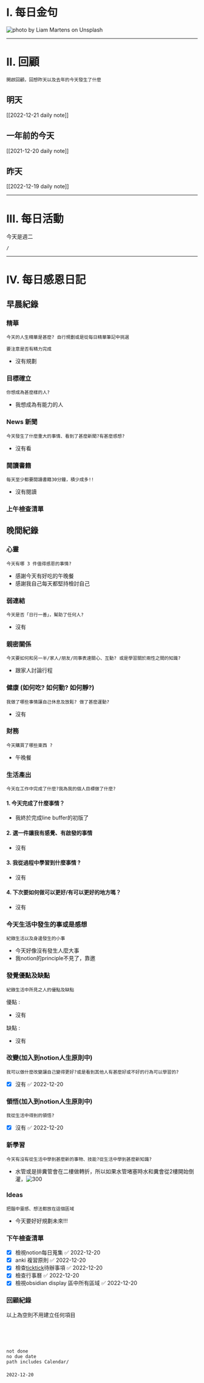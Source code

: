 # I. 每日金句
![photo by Liam Martens on Unsplash](https://images.unsplash.com/photo-1670718899688-d437f7f81904?crop=entropy&cs=tinysrgb&fm=jpg&ixid=MnwzNjM5Nzd8MHwxfHJhbmRvbXx8fHx8fHx8fDE2NzE1Mzk2Nzk&ixlib=rb-4.0.3&q=80&w=1920&h=1080) 

---

# II. 回顧
```note-brown
開啟回顧，回想昨天以及去年的今天發生了什麼
```

## 明天
[[2022-12-21 daily note]]

## 一年前的今天
[[2021-12-20 daily note]]

## 昨天
[[2022-12-19 daily note]] 


---
# III. 每日活動
今天是週二
```ActivityHistory
/

```

---
# IV. 每日感恩日記
## 早晨紀錄
### 精華
```note-brown
今天的人生精華是甚麼? 自行規劃或是從每日精華筆記中挑選
```
```note-red
要注意是否有精力完成
```
- 沒有規劃

### 目標確立
```note-brown
你想成為甚麼樣的人?
```
- 我想成為有能力的人

### News 新聞
```note-brown
今天發生了什麼重大的事情、看到了甚麼新聞?有甚麼感想?
```
- 沒有看

### 閱讀書籍
```note-brown
每天至少都要閱讀書籍30分鐘，積少成多!!
```
- 沒有閱讀

### 上午檢查清單


## 晚間紀錄
### 心靈
```note-brown
今天有哪 3 件值得感恩的事情?
```
- 感謝今天有好吃的午晚餐
- 感謝我自己每天都堅持檢討自己

### 弱連結
```note-brown
今天是否「日行一善」，幫助了任何人?
```
- 沒有

### 親密關係
```note-brown
今天要如何和另一半/家人/朋友/同事表達關心、互動? 或是學習關於兩性之間的知識?
```
- 跟家人討論行程

### 健康 (如何吃? 如何動? 如何靜?)
```note-brown
我做了哪些事情讓自己休息及放鬆? 做了甚麼運動?
```
- 沒有

### 財務
```note-brown
今天購買了哪些東西 ?
```
- 午晚餐

### 生活產出
```note-brown
今天在工作中完成了什麼?我為我的個人目標做了什麼?
```
#### 1. 今天完成了什麼事情？ 
- 我終於完成line buffer的初版了

#### 2. 選一件讓我有感覺、有啟發的事情 
- 沒有

#### 3. 我從過程中學習到什麼事情 ? 
- 沒有

#### 4. 下次要如何做可以更好/有可以更好的地方嗎？
- 沒有

### 今天生活中發生的事或是感想
```note-brown
紀錄生活以及身邊發生的小事
```
- 今天好像沒有發生人麼大事
- 我notion的principle不見了，靠邀

### 發覺優點及缺點
```note-brown
紀錄生活中所見之人的優點及缺點
```
優點 : 
- 沒有

缺點 : 
- 沒有

### 改變(加入到notion人生原則中)
```note-brown
我可以做什麼改變讓自己變得更好?或是看到其他人有甚麼好或不好的行為可以學習的?
```
- [x] 沒有 ✅ 2022-12-20

### 領悟(加入到notion人生原則中)
```note-brown
我從生活中得到的領悟?
```
- [x] 沒有 ✅ 2022-12-20

### 新學習
```note-brown
今天有沒有從生活中學到甚麼新的事物、技能?從生活中學到甚麼新知識?
```
- 水管或是排糞管會在二樓做轉折，所以如果水管堵塞時水和糞會從2樓開始倒灌，![300](Pasted%20image%2020221220204448.png)

### Ideas
```note-brown
把腦中靈感、想法都放在這個區域
```
- 今天要好好規劃未來!!!

### 下午檢查清單
- [x] 檢視notion每日蒐集 ✅ 2022-12-20
- [x] anki 複習原則 ✅ 2022-12-20
- [x] 檢查[ticktick](obsidian://open?vault=zettelkasten&file=ticktick)待辦事項 ✅ 2022-12-20
- [x] 檢查行事曆 ✅ 2022-12-20
- [x] 檢視obsidian display 區中所有區域 ✅ 2022-12-20

### 回顧紀錄


以上為空則不用建立任何項目


###  
```
 
```

###  
#### 
```

```
#### 
```
not done
no due date
path includes Calendar/

```

#### 

```
2022-12-20
```

